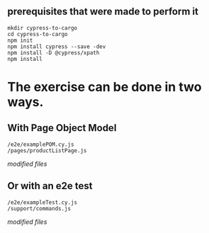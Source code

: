 

## prerequisites that were made to perform it
```
mkdir cypress-to-cargo
cd cypress-to-cargo
npm init
npm install cypress --save -dev
npm install -D @cypress/xpath
npm install
```

# The exercise can be done in two ways.

## With Page Object Model
```
/e2e/examplePOM.cy.js
/pages/productListPage.js
```
_modified files_

## Or with an e2e test
```
/e2e/exampleTest.cy.js
/support/commands.js
```
_modified files_

